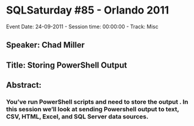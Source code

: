 # SQLSaturday #85 - Orlando 2011
Event Date: 24-09-2011 - Session time: 00:00:00 - Track: Misc
## Speaker: Chad Miller
## Title: Storing PowerShell Output
## Abstract:
### You’ve run PowerShell scripts and need to store the output . In this session we’ll look at sending Powershell output to text, CSV, HTML, Excel, and SQL Server data sources.

